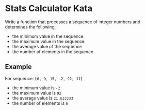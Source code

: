 # Stats Calculator Kata

Write a function that processes a sequence of integer numbers and determines the following:

- the minimum value in the sequence
- the maximum value in the sequence
- the average value of the sequence
- the number of elements in the sequence

## Example

For sequence: `[6, 9, 15, -2, 92, 11]`

- the minimum value is `-2`
- the maximum value is `92`
- the average value is `21.833333`
- the number of elements is `6`
